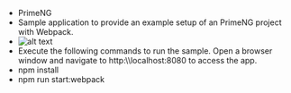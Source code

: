  -  PrimeNG
 -  Sample application to provide an example setup of an PrimeNG project with Webpack.
 -  ![alt text](http://www.primefaces.org/images/primeng.png "PrimeNG")
 -  Execute the following commands to run the sample. Open a browser window and navigate to http:\\\\localhost:8080 to access the app.
 -  npm install
 -  npm run start:webpack
